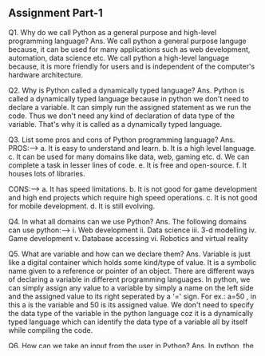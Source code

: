 ## Assignment Part-1
Q1. Why do we call Python as a general purpose and high-level programming language?
Ans. We call python a general purpose languge because, it can be used for many applications such as web development, automation, data science etc. We call python a high-level language because, it is more friendly for users and is independent of the computer's hardware architecture.



Q2. Why is Python called a dynamically typed language?
Ans. Python is called a dynamically typed language because in python we don't need to declare a variable. It can simply run the assigned statement as we run the code. Thus we don't need any kind of declaration of data type of the variable. That's why it is called as a dynamically typed language.



Q3. List some pros and cons of Python programming language?
Ans. PROS:--> 
a. It is easy to understand and learn.
b. It is a high level language.
c. It can be used for many domains like data, web, gaming etc.
d. We can complete a task in lesser lines of code.
e. It is free and open-source.
f. It houses lots of libraries.

CONS:-->
a. It has speed limitations.
b. It is not good for game development and high end projects which require high speed operations.
c. It is not good for mobile development.
d. It is still evolving.



Q4. In what all domains can we use Python?
Ans. The following domains can use python:-->
i. Web development
ii. Data science
iii. 3-d modelling
iv. Game development
v. Database accessing 
vi. Robotics and virtual reality



Q5. What are variable and how can we declare them?
Ans. Variable is just like a digital container which holds some kind/type of value. It is a symbolic name given to a reference or pointer of an object. There are different ways of declaring a variable in different programming languages. In python, we can simply assign any value to a variable by simply a name on the left side and the assigned value to its right seperated by a '=' sign.       For ex.: a=50 , in this a is the variable and 50 is its assigned value. We don't need to specify the data type of the variable in the python language coz it is  a dynamically typed language which can identify the data type of a variable all by itself while compiling the code.



Q6. How can we take an input from the user in Python?
Ans. In python, the input() function is used to get input from the user. This function takes input and converts it into a string which can be stored in a variable. The syntax of input function is:  input("enter the input here").



Q7. What is the default datatype of the value that has been taken as an input using input() function?
Ans. The default datatype of the value that has been taken as an input using input() function is 'string'.



Q8. What is type casting?
Ans. Type casting is a process of converting one data type to the other. There are two types of type casting: 1. Implicit 2. Explicit
1. Implicit: It doesn't involve the user and converts it automatically.
2. Explicit: It requires user's involvement.



Q9. Can we take more than one input from the user using single input() function? If yes, how? If no, why?
Ans. NO,we can't take more than one input from the user using single input() function because in python the input() function can only take atmost one argument. 



Q10. What are keywords?
Ans. Keywords are special words with special meanings and purpose and can't be used for anything but for those specific purposes. These can't be used as an identifier, function or variable name. All these keywords are used in lower case except True and False.



Q11. Can we use keywords as a variable? Support your answer with reason.
Ans. No, we can't use keywords as a variable because these are predefined and reserved words in the programming language.



Q12. What is indentation? What's the use of indentaion in Python?
Ans. Indentation are the spaces at the beginning of a code line. In python these are used to indicate a block of code which is regarded as the grouping of statement for a specific purpose. Thus, indentations are white spaces which help us indentify the different blocks of code which have a specific purpose.



Q13. How can we throw some output in Python?
Ans. We can use print function to get an output in python.
The synatax is: print(value)



Q14. What are operators in Python?
Ans. Operators are use to perform operations on the variables and values. There are 7 types of operators in python:-
1. Arithmatic operator: used with numerical values to perform mathematical operations.(+,-,* etc)
2. Assignment operator: used to assign values to variables.(=,+=,>>=,<<= etc)
3. Comparison opertor: used to compare two values.(==,!=,<,> etc)
4. Logical operator: used to combine conditional statements.(and,or,not)
5. Identity operator: used to compare object according to their memory allocation and sameness.(is,is not)
6. Membership operator: used to know the presence of one item/sequence in an object.(in,not in)
7. Bitwise operator: used to compare two binary numbers.(&,^,~,<<,>>,|)



Q15. What is difference between / and // operators?
Ans. Both / and // operators are used used for division. Both of them will give user the quotient in return. The only differnce is that, the / operator will give the quotient in float while the // will round the results to the nearest whole number. 



Q16. Write a code that gives following as an output.
```
iNeuroniNeuroniNeuroniNeuron
```
Ans. print("iNeuron"*4)



Q17. Write a code to take a number as an input from the user and check if the number is odd or even.
Ans.
a=int(input("Enter a no. to test even and odd: "))
if(a%2 == 0):
    print("The no. is even.")
else:
    print("The no. is odd.")



Q18. What are boolean operator?
Ans. Boolean  operator are those which help us get a True or False value.
These include and, or and not. These are most commonly used in arithmetic computations and logical comparisons. While and & or need 2 operands, not needs only one.



Q19. What will the output of the following?
```
1 or 0

0 and 0

True and False and True

1 or 0 or 0
```
Ans. Couldn't unterstand the statement. Please let me know the answer to this question!



Q20. What are conditional statements in Python?
Ans. As the name suggests conditional statements refers to the statements use to run a code with certain conditions. It allows conditional execution of a statement.
There are 3 conditional statements: if statement, if-else statement, if-elif-else statement



Q21. What is use of 'if', 'elif' and 'else' keywords?
Ans. These keywords are used to invoke conditional statement in a normal statement. 



Q22. Write a code to take the age of person as an input and if age >= 18 display "I can vote". If age is < 18 display "I can't vote".
Ans. 
age=int(input("Enter your age: "))
if(age>=18):
    print("I can vote")
else:
    print("I can't vote")



Q23. Write a code that displays the sum of all the even numbers from the given list.
```
numbers = [12, 75, 150, 180, 145, 525, 50]
```
Ans. 
numbers = [12, 75, 150, 180, 145, 525, 50]
result=0
for i in numbers:
    if not i%2:
        result +=i
print(result)




Q24. Write a code to take 3 numbers as an input from the user and display the greatest no as output.
Ans.
a=int(input("Enter the first no.: "))
b=int(input("Enter the second no.: "))
c=int(input("Enter the third no.: "))
if a>b and a>c:
    print("The greatest no. is",a)
elif b>a and b>c:
    print("The greatest no. is",b)
else:
    print("The greatest no. is",c)




Q25. Write a program to display only those numbers from a list that satisfy the following conditions

- The number must be divisible by five

- If the number is greater than 150, then skip it and move to the next number

- If the number is greater than 500, then stop the loop
```
numbers = [12, 75, 150, 180, 145, 525, 50]
```
Ans. 
numbers = [12, 75, 150, 180, 145, 525, 50]
for number in numbers:

   if number % 5 == 0:

       if number >= 150:

           if number > 500:

               quit()

       else:

           print(number)